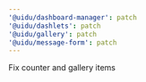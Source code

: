 ```yaml
---
'@uidu/dashboard-manager': patch
'@uidu/dashlets': patch
'@uidu/gallery': patch
'@uidu/message-form': patch
---
```


Fix counter and gallery items
